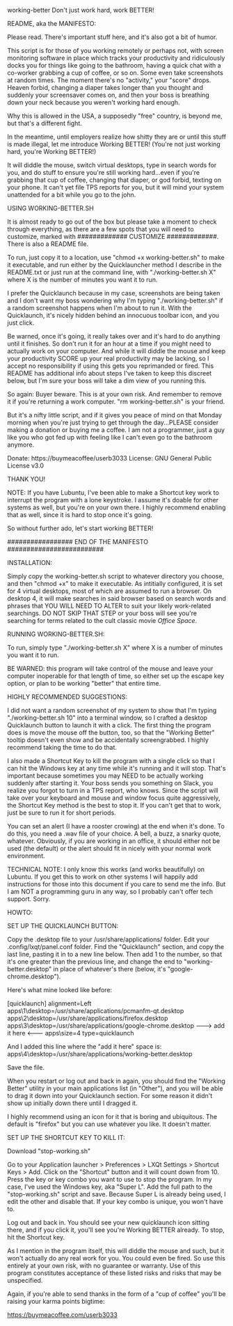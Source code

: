 working-better
Don't just work hard, work BETTER!

README, aka the MANIFESTO:

Please read.  There's important stuff here, and it's also got a bit of humor.

This script is for those of you working remotely or perhaps not, with screen monitoring software in place which tracks your
productivity and ridiculously docks you for things like going to the bathroom, having a quick chat with a co-worker
grabbing a cup of coffee, or so on.  Some even take screenshots at random times.  The moment there's no "activity," your "score"
drops. Heaven forbid, changing a diaper takes longer than you thought and suddenly your screensaver comes on,  and then your boss
is breathing down your neck because you weren't working hard enough.

Why this is allowed in the USA, a supposedly "free" country, is beyond me, but that's a different fight.

In the meantime, until employers realize how shitty they are or until this stuff is made illegal, let me introduce Working BETTER!  (You're not
just working hard, you're Working BETTER!)

It will diddle the mouse, switch virtual desktops, type in search words for you, and do stuff to ensure you're still working hard...even
if you're grabbing that cup of coffee, changing that diaper, or god forbid, texting on your phone. It can't yet file TPS reports for you,
but it will mind your system unattended for a bit while you go to the john.

USING WORKING-BETTER.SH

It is almost ready to go out of the box but please take a moment to check through everything, as there are a few
spots that you will need to customize, marked with ############# CUSTOMIZE #############.  There is also a README file.

To run, just copy it to a location, use "chmod +x working-better.sh" to make it executable, and run either by the Quicklauncher method
I describe in the README.txt or just run at the command line, with "./working-better.sh X" where X is the number of minutes you want it to run.

I prefer the Quicklaunch because in my case, screenshots are being taken and I don't want my boss wondering why I'm typing "./working-better.sh" if
a random screenshot happens when I'm about to run it.  With the Quicklaunch, it's nicely hidden behind an innocuous toolbar icon, and you just click.

Be warned, once it's going, it really takes over and it's hard to do anything until it finishes.  So don't run it
for an hour at a time if you might need to actually work on your computer.  And while it will diddle the mouse and keep your productivity SCORE up
your real productivity may be lacking, so I accept no responsibility if using this gets you reprimanded or fired. This README has additional info
about steps I've taken to keep this discreet below, but I'm sure your boss will take a dim view of you running this.

So again: Buyer beware. This is at your
own risk. And remember to remove it if you're returning a work computer.  "rm working-better.sh" is your friend.

But it's a nifty little script, and if it gives you peace of mind on that Monday morning when you're just trying to get through the day...PLEASE
consider making a donation or buying me a coffee.  I am not a programmer, just a guy like you who got fed up with feeling
like I can't even go to the bathroom anymore.

Donate:  https://buymeacoffee/userb3033
License:  GNU General Public License v3.0

THANK YOU!

NOTE:  If you have Lubuntu, I've been able to make a Shortcut key work to interrupt the program with a lone keystroke. I assume it's doable for other
systems as well, but you're on your own there.  I highly recommend enabling that as well, since it is hard to stop once it's going.

So without further ado, let's start working BETTER!

################# END OF THE MANIFESTO #########################


INSTALLATION:

Simply copy the working-better.sh script to whatever directory you choose, and then "chmod +x" to make it executable.  As intitially configured, it is set for 4 virtual desktops, most of which are assumed to run a browser.  On desktop 4, it will make searches in said browser based on search words and phrases that YOU WILL NEED TO ALTER to suit your likely work-related searchings.  DO NOT SKIP THAT STEP or your boss will see you're searching for terms related to the cult classic movie _Office Space_.

RUNNING WORKING-BETTER.SH:

To run, simply type "./working-better.sh X" where X is a number of minutes you want it to run.

BE WARNED: this program will take control of the mouse and leave your computer inoperable for that length of time, so either set up the escape key option, or plan to be working "better" that entire time.

HIGHLY RECOMMENDED SUGGESTIONS:

I did not want a random screenshot of my system to show that I'm typing "./working-better.sh 10" into a terminal window, so I crafted a desktop Quicklaunch button to launch it with a click.  The first thing the program does is move the mouse off the button, too, so that the "Working Better" tooltip doesn't even show and be accidentally screengrabbed.  I highly recommend taking the time to do that.

I also made a Shortcut Key to kill the program with a single click so that I can hit the Windows key at any time while it's running and it will stop.  That's important because sometimes you may NEED to be actually working suddenly after starting it.  Your boss sends you something on Slack, you realize you forgot to turn in a TPS report, who knows.  Since the script will take over your keyboard and mouse and window focus quite aggressively, the Shortcut Key method is the best to stop it.  If you can't get that to work, just be sure to run it for short periods.

You can set an alert (I have a rooster crowing) at the end when it's done.  To do this, you need a .wav file of your choice.  A bell, a buzz, a snarky quote, whatever.  Obviously, if you are working in an office, it should either not be used (the default) or the alert should fit in nicely with your normal work environment.

TECHNICAL NOTE:  I only know this works (and works beautifully) on Lubuntu.  If you get this to work on other systems I will happily add instructions for those into this document if you care to send me the info.  But I am NOT a programming guru in any way, so I probably can't offer tech support.  Sorry.

HOWTO:

SET UP THE QUICKLAUNCH BUTTON:

Copy the .desktop file to your /usr/share/applications/ folder.
Edit your .config/lxqt/panel.conf folder.  Find the "Quicklaunch" section, and copy the last line, pasting it in to a new line below.  Then add 1 to the number, so that it's one greater than the previous line, and change the end to "working-better.desktop" in place of whatever's there (below, it's "google-chrome.desktop").  

Here's what mine looked like before:

[quicklaunch]
alignment=Left
apps\1\desktop=/usr/share/applications/pcmanfm-qt.desktop
apps\2\desktop=/usr/share/applications/firefox.desktop
apps\3\desktop=/usr/share/applications/google-chrome.desktop
---> add it here <---
apps\size=4
type=quicklaunch

And I added this line where the "add it here" space is:
apps\4\desktop=/usr/share/applications/working-better.desktop

Save the file.

When you restart or log out and back in again, you should find the "Working Better" utility in your main applications list (in "Other"), and you will be able to drag it down into your Quicklaunch section.  For some reason it didn't show up initially down there until I dragged it.

I highly recommend using an icon for it that is boring and ubiquitous. The default is "firefox" but you can use whatever you like.  It doesn't matter.

SET UP THE SHORTCUT KEY TO KILL IT:

Download "stop-working.sh"

Go to your Application launcher > Preferences > LXQt Settings > Shortcut Keys > Add.  Click on the "Shortcut" button and it will count down from 10.  Press the key or key combo you want to use to stop the program.  In my case, I've used the Windows key, aka "Super L".  Add the full path to the "stop-working.sh" script and save.  Because Super L is already being used, I edit the other and disable that.  If your key combo is unique, you won't have to.

Log out and back in.  You should see your new quicklaunch icon sitting there, and if you click it, you'll see you're Working BETTER already.  To stop, hit the Shortcut key.

As I mention in the program itself, this will diddle the mouse and such, but it won't actually do any real work for you.  You could even be fired.  So use this entirely at your own risk, with no guarantee or warranty.  Use of this program constitutes acceptance of these listed risks and risks that may be unspecified.

Again, if you're able to send thanks in the form of a "cup of coffee" you'll be raising your karma points bigtime:

https://buymeacoffee.com/userb3033
